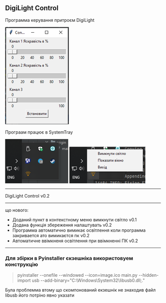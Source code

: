 ## DigiLight Control
Программа керування притроєм DigiLight

  ![window](/assets/window.png)

Програам працює в SystemTray

 ![window](/assets/win2.png)  ![window](/assets/pic2.png)
 
***
DigiLight Control v0.2
***
що нового:
- Доданий пункт в контекстному меню вимкнути світло v0.1
- Додана функція збереження налаштувать v0.2
- Программа автоматично вимикає освітлення коли программа закривается ато вимикаєтся пк v0.2
- Автоматичне ввімкненя  освітлення при ввімкненні  ПК v0.2

*** 
### Для збірки в Pyinstaller єкзешніка використовуем конструкцію

> pyinstaller --onefile --windowed --icon=image.ico main.py --hidden-import usb --add-binary="C:\Windows\System32\libusb0.dll;."

Була проблемма втому що скомпонований екзешнік не знаходив файл libusb його 
потріно явно указати